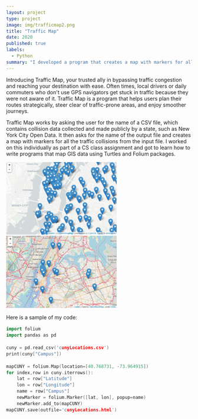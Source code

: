 ```yaml
---
layout: project
type: project
image: img/trafficmap2.png
title: "Traffic Map"
date: 2020
published: true
labels:
  - Python
summary: "I developed a program that creates a map with markers for all the traffic collisions from the input file."
---
```


Introducing Traffic Map, your trusted ally in bypassing traffic congestion and reaching your destination with ease. Often times, local drivers or daily commuters who don't use GPS navigators get stuck in traffic because they were not aware of it. Traffic Map is a program that helps users plan their routes strategically, steer clear of traffic-prone areas, and enjoy smoother journeys. 

Traffic Map works by asking the user for the name of a CSV file, which contains collision data collected and made publicly by a state, such as New York City Open Data. It then asks for the name of the output file and creates a map with markers for all the traffic collisions from the input file. I worked on this individually as part of a CS class assignment and got to learn how to write programs that map GIS data using Turtles and Folium packages.

<div class="text-center p-4">
  <img width="300px" src="../img/traffic.png" class="img-thumbnail" >
  <img width="300px" src="../img/trafficmap3.png" class="img-thumbnail" >
</div>

Here is a sample of my code:

```cpp
import folium
import pandas as pd

cuny = pd.read_csv('cunyLocations.csv')
print(cuny["Campus"])

mapCUNY = folium.Map(location=[40.768731, -73.964915])
for index,row in cuny.iterrows():
    lat = row["Latitude"]
    lon = row["Longitude"]
    name = row["Campus"]
    newMarker = folium.Marker([lat, lon], popup=name)
    newMarker.add_to(mapCUNY)
mapCUNY.save(outfile='cunyLocations.html')
```

